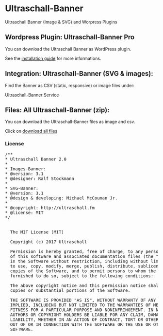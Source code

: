 # Ultraschall-Banner
Ultraschall Banner (Image & SVG) and Worpress Plugins



## Wordpress Plugin: Ultraschall-Banner Pro

You can download the Ultraschall Banner as WordPress plugin. 

See the <a href="https://github.com/Ultraschall/Ultraschall-Banner/tree/master/plugins">installation guide</a> for more informations.

## Integration: Ultraschall-Banner (SVG & images):

Find the Banner as CSV (static, responsive) or image files under: 

<a href="http://us-banner.wikibyte.org">Ultraschall-Banner Service</a>

## Files: All Ultraschall-Banner (zip):

You can download the Ultraschall-Banner files as image and csv.

Click on <a href="https://github.com/Ultraschall/Ultraschall-Banner/raw/master/source/ultraschall-banner_2.0.zip">download all files</a>

### License
<pre>
/**
* Ultraschall Banner 2.0
*
* Images-Banner:
* @version: 3.1
* @designer: Ralf Stockmann
*
* SVG-Banner:
* @version: 3.1
* @design & developing: Michael McCouman Jr.
*
* @copyright: http://ultraschall.fm
* @license: MIT
*/


  The MIT License (MIT)

  Copyright (c) 2017 Ultraschall

  Permission is hereby granted, free of charge, to any person obtaining a copy
  of this software and associated documentation files (the "Software"), to deal
  in the Software without restriction, including without limitation the rights
  to use, copy, modify, merge, publish, distribute, sublicense, and/or sell
  copies of the Software, and to permit persons to whom the Software is
  furnished to do so, subject to the following conditions:

  The above copyright notice and this permission notice shall be included in all
  copies or substantial portions of the Software.

  THE SOFTWARE IS PROVIDED "AS IS", WITHOUT WARRANTY OF ANY KIND, EXPRESS OR
  IMPLIED, INCLUDING BUT NOT LIMITED TO THE WARRANTIES OF MERCHANTABILITY,
  FITNESS FOR A PARTICULAR PURPOSE AND NONINFRINGEMENT. IN NO EVENT SHALL THE
  AUTHORS OR COPYRIGHT HOLDERS BE LIABLE FOR ANY CLAIM, DAMAGES OR OTHER
  LIABILITY, WHETHER IN AN ACTION OF CONTRACT, TORT OR OTHERWISE, ARISING FROM,
  OUT OF OR IN CONNECTION WITH THE SOFTWARE OR THE USE OR OTHER DEALINGS IN THE
  SOFTWARE.
  </pre>
